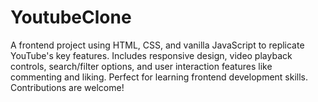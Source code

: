 # YoutubeClone
A frontend project using HTML, CSS, and vanilla JavaScript to replicate YouTube's key features. Includes responsive design, video playback controls, search/filter options, and user interaction features like commenting and liking. Perfect for learning frontend development skills. Contributions are welcome!
